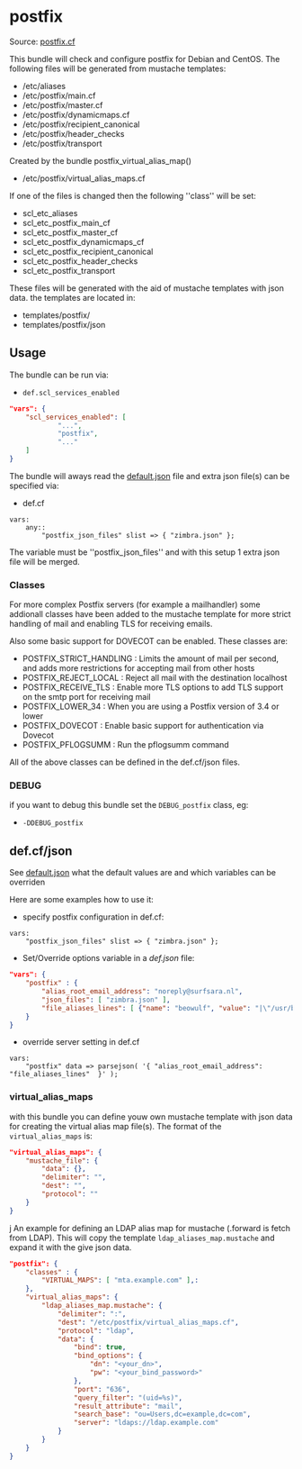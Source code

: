 # postfix

Source: [postfix.cf](/services/postfix.cf)

This bundle will check and configure postfix for Debian and CentOS. The following
files will be generated from mustache templates:
 * /etc/aliases
 * /etc/postfix/main.cf
 * /etc/postfix/master.cf
 * /etc/postfix/dynamicmaps.cf
 * /etc/postfix/recipient_canonical
 * /etc/postfix/header_checks
 * /etc/postfix/transport

Created by the bundle postfix_virtual_alias_map()
 * /etc/postfix/virtual_alias_maps.cf

If one of the files is changed then the following ''class'' will be set:
 * scl_etc_aliases
 * scl_etc_postfix_main_cf
 * scl_etc_postfix_master_cf
 * scl_etc_postfix_dynamicmaps_cf
 * scl_etc_postfix_recipient_canonical
 * scl_etc_postfix_header_checks
 * scl_etc_postfix_transport

These files will be generated with the aid of mustache templates with json data.
the templates are located in:
 * templates/postfix/
 * templates/postfix/json


## Usage

The bundle can be run via:
 * `def.scl_services_enabled`
```json
"vars": {
    "scl_services_enabled": [
            "...",
            "postfix",
            "..."
    ]
}
```

The bundle will aways read the [default.json](/templates/postfix/json/default.json) file
and extra json file(s) can be specified via:
 * def.cf
```
vars:
    any::
        "postfix_json_files" slist => { "zimbra.json" };
```

The variable must be ''postfix_json_files'' and with this setup 1 extra json file will be  merged.

### Classes

For more complex Postfix servers (for example a mailhandler) some addionall classes have been added
to the mustache template for more strict handling of mail and enabling TLS for receiving emails.

Also some basic support for DOVECOT can be enabled. These classes are:
 * POSTFIX_STRICT_HANDLING : Limits the amount of mail per second, and adds more restrictions for accepting mail from other hosts
 * POSTFIX_REJECT_LOCAL : Reject all mail with the destination localhost
 * POSTFIX_RECEIVE_TLS : Enable more TLS options to add TLS support on the smtp port for receiving mail
 * POSTFIX_LOWER_34 : When you are using a Postfix version of 3.4 or lower
 * POSTFIX_DOVECOT : Enable basic support for authentication via Dovecot
 * POSTFIX_PFLOGSUMM : Run the pflogsumm command

All of the above classes can be defined in the def.cf/json files.

### DEBUG

if you want to debug this bundle set the `DEBUG_postfix` class, eg:
 * `-DDEBUG_postfix`

## def.cf/json

See [default.json](/templates/postfix/json/default.json) what the default values are and
which variables can be overriden

Here are some examples how to use it:
 * specify postfix configuration in def.cf:
```
vars:
    "postfix_json_files" slist => { "zimbra.json" };
```
 * Set/Override options variable in a *def.json* file:
```json
"vars": {
    "postfix" : {
        "alias_root_email_address": "noreply@surfsara.nl",
        "json_files": [ "zimbra.json" ],
        "file_aliases_lines": [ {"name": "beowulf", "value": "|\"/usr/bin/run_email2trac --project beowulf\""} ]
    }
}
```

 * override server setting in def.cf
```
vars:
    "postfix" data => parsejson( '{ "alias_root_email_address":  "file_aliases_lines"  }' );
```


### virtual_alias_maps

with this bundle you can define youw own mustache template with json data for creating
the virtual alias map file(s). The format of the `virtual_alias_maps` is:
```json
"virtual_alias_maps": {
    "mustache_file": {
        "data": {},
        "delimiter": "",
        "dest": "",
        "protocol": ""
    }
}
```
j
An example for defining an LDAP alias map for mustache (.forward is fetch from LDAP). This will copy the template
`ldap_aliases_map.mustache` and expand it with the give json data.
```json
"postfix": {
    "classes" : {
        "VIRTUAL_MAPS": [ "mta.example.com" ],:
    },
    "virtual_alias_maps": {
        "ldap_aliases_map.mustache": {
            "delimiter": ":",
            "dest": "/etc/postfix/virtual_alias_maps.cf",
            "protocol": "ldap",
            "data": {
                "bind": true,
                "bind_options": {
                    "dn": "<your_dn>",
                    "pw": "<your_bind_password>"
                },
                "port": "636",
                "query_filter": "(uid=%s)",
                "result_attribute": "mail",
                "search_base": "ou=Users,dc=example,dc=com",
                "server": "ldaps://ldap.example.com"
            }
        }
    }
}
```
